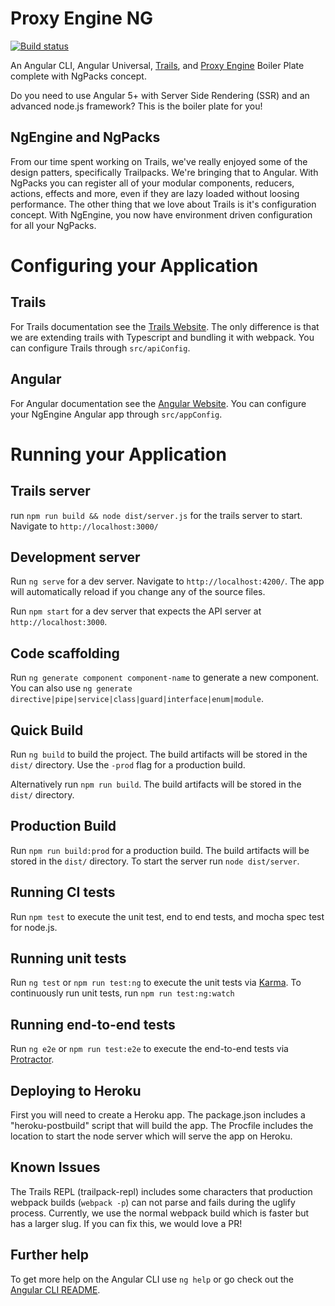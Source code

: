 # Proxy Engine NG

[![Build status][ci-image]][ci-url]

An Angular CLI, Angular Universal, [Trails](https://trailsjs.io/), and [Proxy Engine](https://github.com/CaliStyle/trailpack-proxy-engine) Boiler Plate complete with NgPacks concept.

Do you need to use Angular 5+ with Server Side Rendering (SSR) and an advanced node.js framework? This is the boiler plate for you!

## NgEngine and NgPacks
From our time spent working on Trails, we've really enjoyed some of the design patters, specifically Trailpacks. We're bringing that to Angular. With NgPacks you can register all of your modular components, reducers, actions, effects and more, even if they are lazy loaded without loosing performance. The other thing that we love about Trails is it's configuration concept.  With NgEngine, you now have environment driven configuration for all your NgPacks.

# Configuring your Application
## Trails
For Trails documentation see the [Trails Website](https://trailsjs.io).  The only difference is that we are extending trails with Typescript and bundling it with webpack. You can configure Trails through `src/apiConfig`.

## Angular
For Angular documentation see the [Angular Website](https://angular.io).  You can configure your NgEngine Angular app through `src/appConfig`. 

# Running your Application

## Trails server
run `npm run build && node dist/server.js` for the trails server to start. Navigate to `http://localhost:3000/`

## Development server

Run `ng serve` for a dev server. Navigate to `http://localhost:4200/`. The app will automatically reload if you change any of the source files.

Run `npm start` for a dev server that expects the API server at `http://localhost:3000`.  

## Code scaffolding

Run `ng generate component component-name` to generate a new component. You can also use `ng generate directive|pipe|service|class|guard|interface|enum|module`.

## Quick Build

Run `ng build` to build the project. The build artifacts will be stored in the `dist/` directory. Use the `-prod` flag for a production build.

Alternatively run `npm run build`. The build artifacts will be stored in the `dist/` directory.

## Production Build

Run `npm run build:prod` for a production build. The build artifacts will be stored in the `dist/` directory. To start the server run `node dist/server`.

## Running CI tests
Run `npm test` to execute the unit test, end to end tests, and mocha spec test for node.js.

## Running unit tests

Run `ng test` or `npm run test:ng` to execute the unit tests via [Karma](https://karma-runner.github.io). To continuously run unit tests, run `npm run test:ng:watch`

## Running end-to-end tests

Run `ng e2e` or `npm run test:e2e` to execute the end-to-end tests via [Protractor](http://www.protractortest.org/).

## Deploying to Heroku
First you will need to create a Heroku app. The package.json includes a "heroku-postbuild" script that will build the app. The Procfile includes the location to start the node server which will serve the app on Heroku.

## Known Issues
The Trails REPL (trailpack-repl) includes some characters that production webpack builds (`webpack -p`) can not parse and fails during the uglify process.  Currently, we use the normal webpack build which is faster but has a larger slug. If you can fix this, we would love a PR!

## Further help

To get more help on the Angular CLI use `ng help` or go check out the [Angular CLI README](https://github.com/angular/angular-cli/blob/master/README.md).

[ci-image]: https://img.shields.io/circleci/project/github/CaliStyle/proxy-engine-ng/master.svg
[ci-url]: https://circleci.com/gh/CaliStyle/proxy-engine-ng/tree/master
